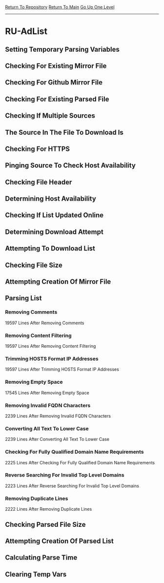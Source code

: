 [Return To Repository](https://github.com/deathbybandaid/piholeparser/)
[Return To Main](https://github.com/deathbybandaid/piholeparser/blob/master/RecentRunLogs/Mainlog.md)
[Go Up One Level](https://github.com/deathbybandaid/piholeparser/blob/master/RecentRunLogs/TopLevelScripts/30-Processing-External-Blacklists.md)
____________________________________
# RU-AdList
## Setting Temporary Parsing Variables
## Checking For Existing Mirror File
## Checking For Github Mirror File
## Checking For Existing Parsed File
## Checking If Multiple Sources
## The Source In The File To Download Is
## Checking For HTTPS
## Pinging Source To Check Host Availability
## Checking File Header
## Determining Host Availability
## Checking If List Updated Online
## Determining Download Attempt
## Attempting To Download List
## Checking File Size
## Attempting Creation Of Mirror File
## Parsing List
### Removing Comments
19597 Lines After Removing Comments
### Removing Content Filtering
19597 Lines After Removing Content Filtering
### Trimming HOSTS Format IP Addresses
19597 Lines After Trimming HOSTS Format IP Addresses
### Removing Empty Space
17545 Lines After Removing Empty Space
### Removing Invalid FQDN Characters
2239 Lines After Removing Invalid FQDN Characters
### Converting All Text To Lower Case
2239 Lines After Converting All Text To Lower Case
### Checking For Fully Qualified Domain Name Requirements
2225 Lines After Checking For Fully Qualified Domain Name Requirements
### Reverse Searching For Invalid Top Level Domains
2223 Lines After Reverse Searching For Invalid Top Level Domains
### Removing Duplicate Lines
2222 Lines After Removing Duplicate Lines
## Checking Parsed File Size
## Attempting Creation Of Parsed List
## Calculating Parse Time
## Clearing Temp Vars

